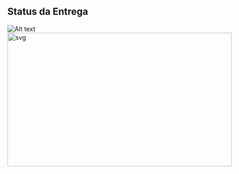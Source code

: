 ## Status da Entrega
![Alt text](https://github.com/insper-tecnologias-web/projeto-1a-vivsoliveira/blob/main/img/img_v1_0.png)
<img 
    src="http://3.19.41.18:8000/tecweb/Projeto1A/svg/insper-tecnologias-web/projeto-1a-vivsoliveira" 
    alt="svg" 
    width="100%" 
    height="300px"
/>
